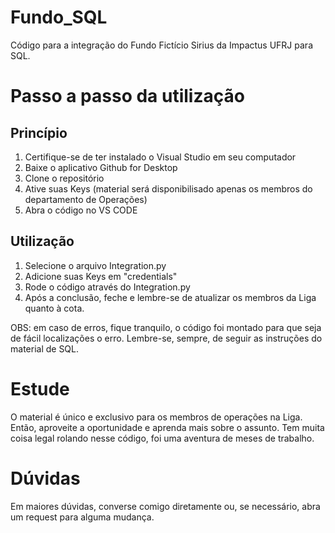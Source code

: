 # Fundo_SQL
Código para a integração do Fundo Fictício Sirius da Impactus UFRJ para SQL.

# Passo a passo da utilização

## Princípio
1. Certifique-se de ter instalado o Visual Studio em seu computador
2. Baixe o aplicativo Github for Desktop
3. Clone o repositório
4. Ative suas Keys (material será disponibilisado apenas os membros do departamento de Operações)
5. Abra o código no VS CODE

## Utilização
1. Selecione o arquivo Integration.py
2. Adicione suas Keys em "credentials"
3. Rode o código através do Integration.py
4. Após a conclusão, feche e lembre-se de atualizar os membros da Liga quanto à cota.

OBS: em caso de erros, fique tranquilo, o código foi montado para que seja de fácil localizações o erro. Lembre-se, sempre, de seguir as instruções do material de SQL.

# Estude
O material é único e exclusivo para os membros de operações na Liga.
Então, aproveite a oportunidade e aprenda mais sobre o assunto.
Tem muita coisa legal rolando nesse código, foi uma aventura de meses de trabalho.

# Dúvidas
Em maiores dúvidas, converse comigo diretamente ou, se necessário, abra um request para alguma mudança.
